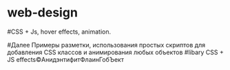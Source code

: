 # web-design
#CSS + Js, hover effects, animation. 

#Далее
Примеры разметки, использования простых скриптов 
для добавления CSS классов и анимирования любых объектов
#libary CSS + JS effects©АнидэнтифитФлаинГобЪект
